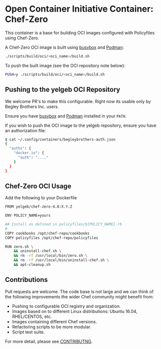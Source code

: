 # Open Container Initiative Container: Chef-Zero

This container is a base for building OCI images configured with
Policyfiles using Chef-Zero.

A Chef-Zero OCI image is built using [busybox](https://busybox.net/) and
[Podman](https://podman.io/):

```bash
./scripts/build/oci/<oci_name>/build.sh
```

To push the built image (see the OCI repository note below):

```bash
PUSH=y ./scripts/build/oci/<oci_name>/build.sh
```

## Pushing to the yelgeb OCI Repository

We welcome PR's to make this configurable. Right now its usable only by
Begley Brothers Inc. users.

Ensure you have [busybox](https://busybox.net/) and
[Podman](https://podman.io/) installed in your `PATH`.

If you wish to push the OCI image to the yelgeb repository, ensure you have an
authorization file:

```bash
$ cat ~/.config/containers/begleybrothers-auth.json
{
  "auths": {
    "docker.io": {
      "auth": "...."
    }
  }
}
```

## Chef-Zero OCI Usage

Add the following to your Dockerfile

```bash
FROM yelgeb/chef-zero-4.8:X.Y.Z

ENV POLICY_NAME=yours

## Install as defined in policyfiles/${POLICY_NAME}.rb
#
COPY cookbooks /opt/chef-repo/cookbooks
COPY policyfiles /opt/chef-repo/policyfiles

RUN zero.sh \
    && uninstall-chef.sh \
    && rm -rf /usr/local/bin/zero.sh \
    && rm -rf /usr/local/bin/uninstall-chef.sh \
    && apt-cleanup.sh
```

## Contributions

Pull requests are welcome.
The code base is not large and we can think of the following improvements
the wider Chef community might benefit from:

- Pushing to configurable OCI registry and organization.
- Images based on to different Linux distributions: Ubuntu 16.04, RHEL/CENTOS, etc.
- Images containing different Chef versions.
- Refactoring scripts to be more modular.
- Script test suite.

For more detail, please see [CONTRIBUTNG](./CONTRIBUTING).
